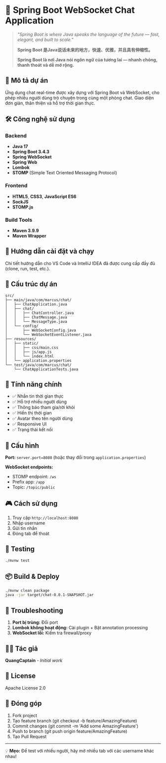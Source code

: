 # 💬 Spring Boot WebSocket Chat Application

> *"Spring Boot is where Java speaks the language of the future — fast, elegant, and built to scale."*
> 
> **Spring Boot 是Java说话未来的地方，快速、优雅，并且具有伸缩性。**
> 
> **Spring Boot là nơi Java nói ngôn ngữ của tương lai — nhanh chóng, thanh thoát và dễ mở rộng.**

## 📖 Mô tả dự án

Ứng dụng chat real-time được xây dựng với Spring Boot và WebSocket, cho phép nhiều người dùng trò chuyện trong cùng một phòng chat. Giao diện đơn giản, thân thiện và hỗ trợ thời gian thực.

## 🛠️ Công nghệ sử dụng

### Backend

* **Java 17**
* **Spring Boot 3.4.3**
* **Spring WebSocket**
* **Spring Web**
* **Lombok**
* **STOMP** (Simple Text Oriented Messaging Protocol)

### Frontend

* **HTML5**, **CSS3**, **JavaScript ES6**
* **SockJS**
* **STOMP.js**

### Build Tools

* **Maven 3.9.9**
* **Maven Wrapper**

## 🚀 Hướng dẫn cài đặt và chạy

Chi tiết hướng dẫn cho VS Code và IntelliJ IDEA đã được cung cấp đầy đủ (clone, run, test, etc.).

## 📁 Cấu trúc dự án

```
src/
├── main/java/com/marcus/chat/
│   ├── ChatApplication.java
│   ├── chat/
│   │   ├── ChatController.java
│   │   ├── ChatMessage.java
│   │   └── MessageType.java
│   └── config/
│       ├── WebSocketConfig.java
│       └── WebSocketEventListener.java
├── resources/
│   ├── static/
│   │   ├── css/main.css
│   │   ├── js/app.js
│   │   └── index.html
│   └── application.properties
└── test/java/com/marcus/chat/
    └── ChatApplicationTests.java
```

## 🎯 Tính năng chính

* ✅ Nhắn tin thời gian thực
* ✅ Hỗ trợ nhiều người dùng
* ✅ Thông báo tham gia/rời khỏi
* ✅ Hiển thị thời gian
* ✅ Avatar theo tên người dùng
* ✅ Responsive UI
* ✅ Trạng thái kết nối

## 🔧 Cấu hình

**Port:** `server.port=8080` (hoặc thay đổi trong `application.properties`)

**WebSocket endpoints:**

* STOMP endpoint: `/ws`
* Prefix app: `/app`
* Topic: `/topic/public`

## 🎮 Cách sử dụng

1. Truy cập `http://localhost:8080`
2. Nhập username
3. Gửi tin nhắn
4. Đóng tab để thoát

## 🧪 Testing

```bash
./mvnw test
```

## 📦 Build & Deploy

```bash
./mvnw clean package
java -jar target/chat-0.0.1-SNAPSHOT.jar
```

## 🚧 Troubleshooting

1. **Port bị trùng:** Đổi port
2. **Lombok không hoạt động:** Cài plugin + Bật annotation processing
3. **WebSocket lỗi:** Kiểm tra firewall/proxy

## 👨‍💼 Tác giả

**QuangCaptain** - *Initial work*

## 📄 License

Apache License 2.0

## 🤝 Đóng góp

1. Fork project
2. Tạo feature branch (git checkout -b feature/AmazingFeature)
3.  Commit changes (git commit -m 'Add some AmazingFeature')
4.  Push to branch (git push origin feature/AmazingFeature)
5.  Tạo Pull Request

---

💡 **Mẹo:** Để test với nhiều người, hãy mở nhiều tab với các username khác nhau!
